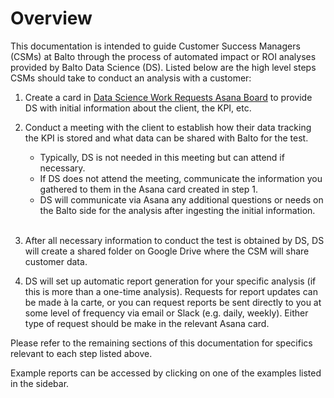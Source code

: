 # Overview
This documentation is intended to guide Customer Success Managers (CSMs) at Balto through the process of automated impact or ROI analyses provided by Balto Data Science (DS). Listed below are the high level steps CSMs should take to conduct an analysis with a customer:

1. Create a card in [Data Science Work Requests Asana Board](https://app.asana.com/0/1200386241920646/board) to provide DS with initial information about the client, the KPI, etc.
2. Conduct a meeting with the client to establish how their data tracking the KPI is stored and what data can be shared with Balto for the test.

    - Typically, DS is not needed in this meeting but can attend if necessary.
    - If DS does not attend the meeting, communicate the information you gathered to them in the Asana card created in step 1.
    - DS will communicate via Asana any additional questions or needs on the Balto side for the analysis after ingesting the initial information.<br><br>

3. After all necessary information to conduct the test is obtained by DS, DS will create a shared folder on Google Drive where the CSM will share customer data.
4. DS will set up automatic report generation for your specific analysis (if this is more than a one-time analysis). Requests for report updates can be made à la carte, or you can request reports be sent directly to you at some level of frequency via email or Slack (e.g. daily, weekly). Either type of request should be make in the relevant Asana card.

Please refer to the remaining sections of this documentation for specifics relevant to each step listed above.

Example reports can be accessed by clicking on one of the examples listed in the sidebar.
